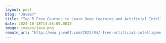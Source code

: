 ```yaml
---
layout: post
blog: "Java67"
title: "Top 5 Free Courses to Learn Deep Learning and Artificial Intelligence in 2025  - Best of Lot"
date: 2024-10-18T14:56:00.001Z
image: images/java.png
remote_url: "http://www.java67.com/2021/04/-free-artificial-intelligence-and-deep-learning-courses.html"
---
```

